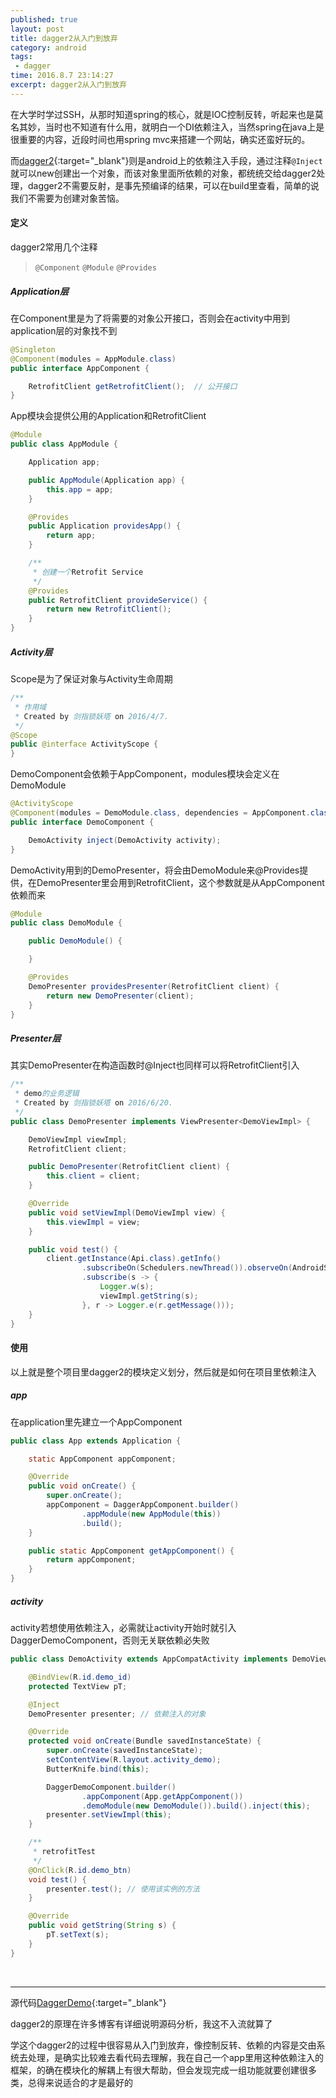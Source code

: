 ```yaml
---
published: true
layout: post
title: dagger2从入门到放弃
category: android
tags: 
 - dagger
time: 2016.8.7 23:14:27
excerpt: dagger2从入门到放弃
---
```


在大学时学过SSH，从那时知道spring的核心，就是IOC控制反转，听起来也是莫名其妙，当时也不知道有什么用，就明白一个DI依赖注入，当然spring在java上是很重要的内容，近段时间也用spring mvc来搭建一个网站，确实还蛮好玩的。

而[dagger2](http://google.github.io/dagger/){:target="_blank"}则是android上的依赖注入手段，通过注释`@Inject`就可以new创建出一个对象，而该对象里面所依赖的对象，都统统交给dagger2处理，dagger2不需要反射，是事先预编译的结果，可以在build里查看，简单的说我们不需要为创建对象苦恼。

#### 定义

dagger2常用几个注释

>  `@Component`  `@Module`  `@Provides`

##### Application层

在Component里是为了将需要的对象公开接口，否则会在activity中用到application层的对象找不到

```java
@Singleton
@Component(modules = AppModule.class)
public interface AppComponent {

    RetrofitClient getRetrofitClient();  // 公开接口
}
```

App模块会提供公用的Application和RetrofitClient

```java
@Module
public class AppModule {

    Application app;

    public AppModule(Application app) {
        this.app = app;
    }

    @Provides
    public Application providesApp() {
        return app;
    }

    /**
     * 创建一个Retrofit Service
     */
    @Provides
    public RetrofitClient provideService() {
        return new RetrofitClient();
    }
}
```

##### Activity层

Scope是为了保证对象与Activity生命周期

```java
/**
 * 作用域
 * Created by 剑指锁妖塔 on 2016/4/7.
 */
@Scope
public @interface ActivityScope {
}
```

DemoComponent会依赖于AppComponent，modules模块会定义在DemoModule

```java
@ActivityScope
@Component(modules = DemoModule.class, dependencies = AppComponent.class)
public interface DemoComponent {

    DemoActivity inject(DemoActivity activity);
}
```

DemoActivity用到的DemoPresenter，将会由DemoModule来@Provides提供，在DemoPresenter里会用到RetrofitClient，这个参数就是从AppComponent依赖而来

```java
@Module
public class DemoModule {

    public DemoModule() {

    }

    @Provides
    DemoPresenter providesPresenter(RetrofitClient client) {
        return new DemoPresenter(client);
    }
}
```

##### Presenter层

其实DemoPresenter在构造函数时@Inject也同样可以将RetrofitClient引入

```java
/**
 * demo的业务逻辑
 * Created by 剑指锁妖塔 on 2016/6/20.
 */
public class DemoPresenter implements ViewPresenter<DemoViewImpl> {

    DemoViewImpl viewImpl;
    RetrofitClient client;

    public DemoPresenter(RetrofitClient client) {
        this.client = client;
    }

    @Override
    public void setViewImpl(DemoViewImpl view) {
        this.viewImpl = view;
    }

    public void test() {
        client.getInstance(Api.class).getInfo()
                .subscribeOn(Schedulers.newThread()).observeOn(AndroidSchedulers.mainThread())
                .subscribe(s -> {
                    Logger.w(s);
                    viewImpl.getString(s);
                }, r -> Logger.e(r.getMessage()));
    }
}
```

#### 使用

以上就是整个项目里dagger2的模块定义划分，然后就是如何在项目里依赖注入

##### app

在application里先建立一个AppComponent

```java
public class App extends Application {

    static AppComponent appComponent;

    @Override
    public void onCreate() {
        super.onCreate();  
        appComponent = DaggerAppComponent.builder()
                .appModule(new AppModule(this))
                .build();
    }

    public static AppComponent getAppComponent() {
        return appComponent;
    }
}
```

##### activity

activity若想使用依赖注入，必需就让activity开始时就引入DaggerDemoComponent，否则无关联依赖必失败

```java
public class DemoActivity extends AppCompatActivity implements DemoViewImpl {

    @BindView(R.id.demo_id)
    protected TextView pT;

    @Inject
    DemoPresenter presenter; // 依赖注入的对象

    @Override
    protected void onCreate(Bundle savedInstanceState) {
        super.onCreate(savedInstanceState);
        setContentView(R.layout.activity_demo);
        ButterKnife.bind(this);

        DaggerDemoComponent.builder()
                .appComponent(App.getAppComponent())
                .demoModule(new DemoModule()).build().inject(this);
        presenter.setViewImpl(this);
    }

    /**
     * retrofitTest
     */
    @OnClick(R.id.demo_btn)
    void test() {
        presenter.test(); // 使用该实例的方法
    }

    @Override
    public void getString(String s) {
        pT.setText(s);
    }
}

```

<br>

-------
源代码[DaggerDemo](https://github.com/fylder/DaggerDemo){:target="_blank"}

dagger2的原理在许多博客有详细说明源码分析，我这不入流就算了

学这个dagger2的过程中很容易从入门到放弃，像控制反转、依赖的内容是交由系统去处理，是确实比较难去看代码去理解，我在自己一个app里用这种依赖注入的框架，的确在模块化的解耦上有很大帮助，但会发现完成一组功能就要创建很多类，总得来说适合的才是最好的
